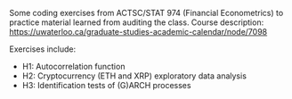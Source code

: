 Some coding exercises from ACTSC/STAT 974 (Financial Econometrics) to practice material learned from auditing the class. Course description: https://uwaterloo.ca/graduate-studies-academic-calendar/node/7098

Exercises include:
- H1: Autocorrelation function
- H2: Cryptocurrency (ETH and XRP) exploratory data analysis
- H3: Identification tests of (G)ARCH processes
